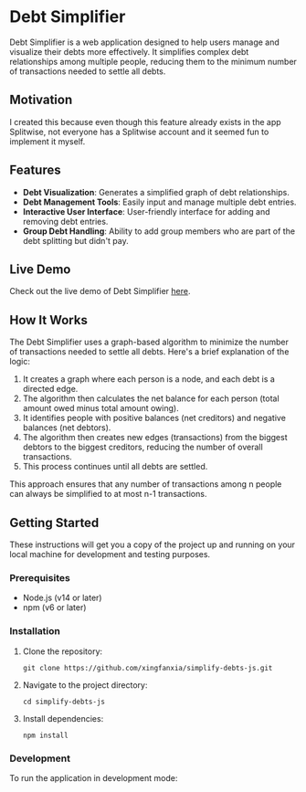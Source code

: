 # Debt Simplifier

Debt Simplifier is a web application designed to help users manage and visualize their debts more effectively. It simplifies complex debt relationships among multiple people, reducing them to the minimum number of transactions needed to settle all debts.

## Motivation

I created this because even though this feature already exists in the app Splitwise, not everyone has a Splitwise account and it seemed fun to implement it myself.

## Features

- **Debt Visualization**: Generates a simplified graph of debt relationships.
- **Debt Management Tools**: Easily input and manage multiple debt entries.
- **Interactive User Interface**: User-friendly interface for adding and removing debt entries.
- **Group Debt Handling**: Ability to add group members who are part of the debt splitting but didn't pay.

## Live Demo

Check out the live demo of Debt Simplifier [here](https://simplify-debts-js.vercel.app/).

## How It Works

The Debt Simplifier uses a graph-based algorithm to minimize the number of transactions needed to settle all debts. Here's a brief explanation of the logic:

1. It creates a graph where each person is a node, and each debt is a directed edge.
2. The algorithm then calculates the net balance for each person (total amount owed minus total amount owing).
3. It identifies people with positive balances (net creditors) and negative balances (net debtors).
4. The algorithm then creates new edges (transactions) from the biggest debtors to the biggest creditors, reducing the number of overall transactions.
5. This process continues until all debts are settled.

This approach ensures that any number of transactions among n people can always be simplified to at most n-1 transactions.

## Getting Started

These instructions will get you a copy of the project up and running on your local machine for development and testing purposes.

### Prerequisites

- Node.js (v14 or later)
- npm (v6 or later)

### Installation

1. Clone the repository:
   ```
   git clone https://github.com/xingfanxia/simplify-debts-js.git
   ```

2. Navigate to the project directory:
   ```
   cd simplify-debts-js
   ```

3. Install dependencies:
   ```
   npm install
   ```

### Development

To run the application in development mode:
